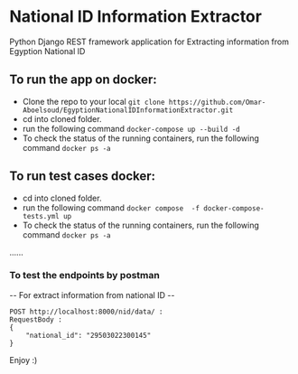 # National ID Information Extractor
Python Django REST framework application for Extracting information from Egyption National ID


## To run the app on docker:
- Clone the repo to your local `git clone https://github.com/Omar-Aboelsoud/EgyptionNationalIDInformationExtractor.git`
- cd into cloned folder.
- run the following command `docker-compose up --build -d`
- To check the status of the running containers, run the following command `docker ps -a`


## To run test cases docker:
- cd into cloned folder.
- run the following command `docker compose  -f docker-compose-tests.yml up`
- To check the status of the running containers, run the following command `docker ps -a`


......

### To test the endpoints by postman



-- For extract information from national ID --
```
POST http://localhost:8000/nid/data/ : 
RequestBody :
{
    "national_id": "29503022300145"
}
```

Enjoy :)